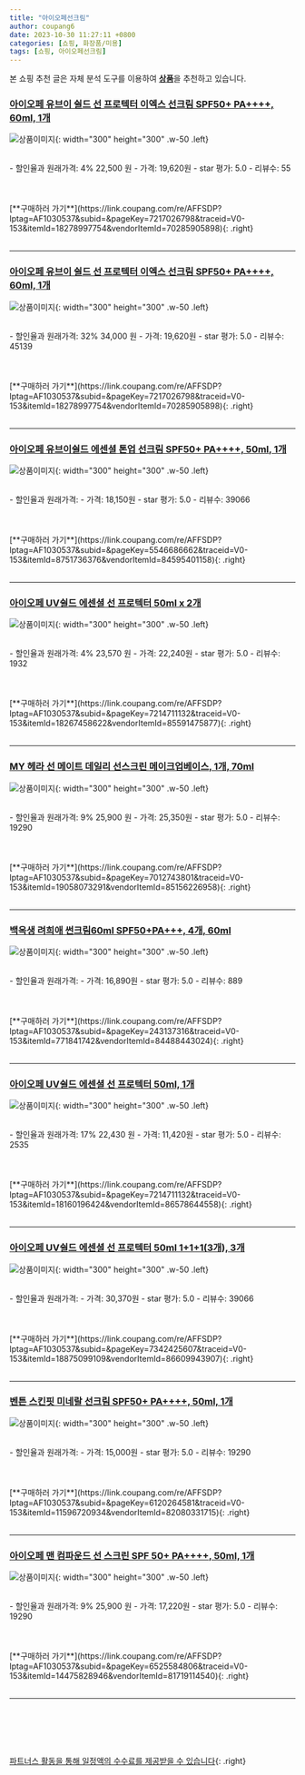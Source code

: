 ```yaml
---
title: "아이오페선크림"
author: coupang6
date: 2023-10-30 11:27:11 +0800
categories: [쇼핑, 화장품/미용]
tags: [쇼핑, 아이오페선크림]
---
```


본 쇼핑 추천 글은 자체 분석 도구를 이용하여 [**상품**](https://link.coupang.com/a/bao1ui)을 추천하고 있습니다.

### [아이오페 유브이 쉴드 선 프로텍터 이엑스 선크림 SPF50+ PA++++, 60ml, 1개](https://link.coupang.com/re/AFFSDP?lptag=AF1030537&subid=&pageKey=7217026798&traceid=V0-153&itemId=18278997754&vendorItemId=70285905898)

![상품이미지](https://thumbnail9.coupangcdn.com/thumbnails/remote/230x230ex/image/retail/images/9284222472201189-db33129f-a346-4954-921b-ac7b33dbeaa5.jpg){: width="300" height="300" .w-50 .left}


<br>
- 할인율과 원래가격: 4%  22,500   원
- 가격: 19,620원
- star 평가: 5.0
- 리뷰수: 55
<br>
<br>
<br>
<br>
[**구매하러 가기**](https://link.coupang.com/re/AFFSDP?lptag=AF1030537&subid=&pageKey=7217026798&traceid=V0-153&itemId=18278997754&vendorItemId=70285905898){: .right}
<br>
<br>

---

### [아이오페 유브이 쉴드 선 프로텍터 이엑스 선크림 SPF50+ PA++++, 60ml, 1개](https://link.coupang.com/re/AFFSDP?lptag=AF1030537&subid=&pageKey=7217026798&traceid=V0-153&itemId=18278997754&vendorItemId=70285905898)

![상품이미지](https://thumbnail9.coupangcdn.com/thumbnails/remote/230x230ex/image/retail/images/9284222472201189-db33129f-a346-4954-921b-ac7b33dbeaa5.jpg){: width="300" height="300" .w-50 .left}


<br>
- 할인율과 원래가격: 32%  34,000   원
- 가격: 19,620원
- star 평가: 5.0
- 리뷰수: 45139
<br>
<br>
<br>
<br>
[**구매하러 가기**](https://link.coupang.com/re/AFFSDP?lptag=AF1030537&subid=&pageKey=7217026798&traceid=V0-153&itemId=18278997754&vendorItemId=70285905898){: .right}
<br>
<br>

---

### [아이오페 유브이쉴드 에센셜 톤업 선크림 SPF50+ PA++++, 50ml, 1개](https://link.coupang.com/re/AFFSDP?lptag=AF1030537&subid=&pageKey=5546686662&traceid=V0-153&itemId=8751736376&vendorItemId=84595401158)

![상품이미지](https://thumbnail6.coupangcdn.com/thumbnails/remote/230x230ex/image/retail/images/87513734427981-45eea651-15b4-4ecb-851e-a037e1dfef2c.png){: width="300" height="300" .w-50 .left}


<br>
- 할인율과 원래가격: 
- 가격: 18,150원
- star 평가: 5.0
- 리뷰수: 39066
<br>
<br>
<br>
<br>
[**구매하러 가기**](https://link.coupang.com/re/AFFSDP?lptag=AF1030537&subid=&pageKey=5546686662&traceid=V0-153&itemId=8751736376&vendorItemId=84595401158){: .right}
<br>
<br>

---

### [아이오페 UV쉴드 에센셜 선 프로텍터 50ml x 2개](https://link.coupang.com/re/AFFSDP?lptag=AF1030537&subid=&pageKey=7214711132&traceid=V0-153&itemId=18267458622&vendorItemId=85591475877)

![상품이미지](https://thumbnail7.coupangcdn.com/thumbnails/remote/230x230ex/image/vendor_inventory/9409/9e1aabd54e75f2d436895dafaa3c5c0a5e08f9ab7ba2bcb9401a452ffdb7.jpg){: width="300" height="300" .w-50 .left}


<br>
- 할인율과 원래가격: 4%  23,570   원
- 가격: 22,240원
- star 평가: 5.0
- 리뷰수: 1932
<br>
<br>
<br>
<br>
[**구매하러 가기**](https://link.coupang.com/re/AFFSDP?lptag=AF1030537&subid=&pageKey=7214711132&traceid=V0-153&itemId=18267458622&vendorItemId=85591475877){: .right}
<br>
<br>

---

### [MY 헤라 선 메이트 데일리 선스크린 메이크업베이스, 1개, 70ml](https://link.coupang.com/re/AFFSDP?lptag=AF1030537&subid=&pageKey=7012743801&traceid=V0-153&itemId=19058073291&vendorItemId=85156226958)

![상품이미지](https://thumbnail6.coupangcdn.com/thumbnails/remote/230x230ex/image/vendor_inventory/7951/d1701b84c928c69089bfeed800725972936596901e27b8a5c63c351cc7d2.png){: width="300" height="300" .w-50 .left}


<br>
- 할인율과 원래가격: 9%  25,900   원
- 가격: 25,350원
- star 평가: 5.0
- 리뷰수: 19290
<br>
<br>
<br>
<br>
[**구매하러 가기**](https://link.coupang.com/re/AFFSDP?lptag=AF1030537&subid=&pageKey=7012743801&traceid=V0-153&itemId=19058073291&vendorItemId=85156226958){: .right}
<br>
<br>

---

### [백옥생 려희애 썬크림60ml SPF50+PA+++, 4개, 60ml](https://link.coupang.com/re/AFFSDP?lptag=AF1030537&subid=&pageKey=243137316&traceid=V0-153&itemId=771841742&vendorItemId=84488443024)

![상품이미지](https://thumbnail9.coupangcdn.com/thumbnails/remote/230x230ex/image/vendor_inventory/39eb/f4aa2c13c3034f1da6508be65f827d56d2a769f24134716ad461789aa427.jpg){: width="300" height="300" .w-50 .left}


<br>
- 할인율과 원래가격: 
- 가격: 16,890원
- star 평가: 5.0
- 리뷰수: 889
<br>
<br>
<br>
<br>
[**구매하러 가기**](https://link.coupang.com/re/AFFSDP?lptag=AF1030537&subid=&pageKey=243137316&traceid=V0-153&itemId=771841742&vendorItemId=84488443024){: .right}
<br>
<br>

---

### [아이오페 UV쉴드 에센셜 선 프로텍터 50ml, 1개](https://link.coupang.com/re/AFFSDP?lptag=AF1030537&subid=&pageKey=7214711132&traceid=V0-153&itemId=18160196424&vendorItemId=86578644558)

![상품이미지](https://thumbnail8.coupangcdn.com/thumbnails/remote/230x230ex/image/vendor_inventory/0290/3cb65e4c57119c92cf054031bcd620ffe95adf664d31accb3083d0e8a8cd.jpg){: width="300" height="300" .w-50 .left}


<br>
- 할인율과 원래가격: 17%  22,430   원
- 가격: 11,420원
- star 평가: 5.0
- 리뷰수: 2535
<br>
<br>
<br>
<br>
[**구매하러 가기**](https://link.coupang.com/re/AFFSDP?lptag=AF1030537&subid=&pageKey=7214711132&traceid=V0-153&itemId=18160196424&vendorItemId=86578644558){: .right}
<br>
<br>

---

### [아이오페 UV쉴드 에센셜 선 프로텍터 50ml 1+1+1(3개), 3개](https://link.coupang.com/re/AFFSDP?lptag=AF1030537&subid=&pageKey=7342425607&traceid=V0-153&itemId=18875099109&vendorItemId=86609943907)

![상품이미지](https://thumbnail10.coupangcdn.com/thumbnails/remote/230x230ex/image/vendor_inventory/aa82/7b5b7bc7f9b5db8211b85326cbb300c6e32d77737089d044e325dfb1b877.jpg){: width="300" height="300" .w-50 .left}


<br>
- 할인율과 원래가격: 
- 가격: 30,370원
- star 평가: 5.0
- 리뷰수: 39066
<br>
<br>
<br>
<br>
[**구매하러 가기**](https://link.coupang.com/re/AFFSDP?lptag=AF1030537&subid=&pageKey=7342425607&traceid=V0-153&itemId=18875099109&vendorItemId=86609943907){: .right}
<br>
<br>

---

### [벤튼 스킨핏 미네랄 선크림 SPF50+ PA++++, 50ml, 1개](https://link.coupang.com/re/AFFSDP?lptag=AF1030537&subid=&pageKey=6120264581&traceid=V0-153&itemId=11596720934&vendorItemId=82080331715)

![상품이미지](https://thumbnail9.coupangcdn.com/thumbnails/remote/230x230ex/image/vendor_inventory/71e4/5ed68f0645beeb07f6a369601239582d4d3dcb20bd06f8d64e01e7098b22.jpg){: width="300" height="300" .w-50 .left}


<br>
- 할인율과 원래가격: 
- 가격: 15,000원
- star 평가: 5.0
- 리뷰수: 19290
<br>
<br>
<br>
<br>
[**구매하러 가기**](https://link.coupang.com/re/AFFSDP?lptag=AF1030537&subid=&pageKey=6120264581&traceid=V0-153&itemId=11596720934&vendorItemId=82080331715){: .right}
<br>
<br>

---

### [아이오페 맨 컴파운드 선 스크린 SPF 50+ PA++++, 50ml, 1개](https://link.coupang.com/re/AFFSDP?lptag=AF1030537&subid=&pageKey=6525584806&traceid=V0-153&itemId=14475828946&vendorItemId=81719114540)

![상품이미지](https://thumbnail6.coupangcdn.com/thumbnails/remote/230x230ex/image/retail/images/4529720747169863-18bb05d7-dec0-4660-8f68-3641c42e77ae.jpg){: width="300" height="300" .w-50 .left}


<br>
- 할인율과 원래가격: 9%  25,900   원
- 가격: 17,220원
- star 평가: 5.0
- 리뷰수: 19290
<br>
<br>
<br>
<br>
[**구매하러 가기**](https://link.coupang.com/re/AFFSDP?lptag=AF1030537&subid=&pageKey=6525584806&traceid=V0-153&itemId=14475828946&vendorItemId=81719114540){: .right}
<br>
<br>

---
<br><br><br><br><br> [파트너스 활동을 통해 일정액의 수수료를 제공받을 수 있습니다](https://link.coupang.com/a/bao1ui){: .right}